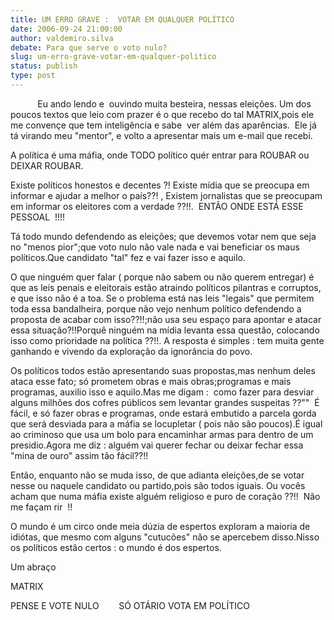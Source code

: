 ```yaml
---
title: UM ERRO GRAVE :  VOTAR EM QUALQUER POLÍTICO
date: 2006-09-24 21:00:00
author: valdemiro.silva
debate: Para que serve o voto nulo?
slug: um-erro-grave-votar-em-qualquer-politico
status: publish 
type: post
---
```


           Eu ando lendo e  ouvindo muita besteira, nessas eleições. Um dos poucos textos que leio com prazer é o que recebo do tal MATRIX,pois ele me convençe que tem inteligência e sabe  ver além das aparências.  Ele já tá virando meu "mentor", e volto a apresentar mais um e-mail que recebi.


A política é uma máfia, onde TODO político quér entrar para ROUBAR ou DEIXAR ROUBAR.


Existe políticos honestos e decentes ?! Existe mídia que se preocupa em informar e ajudar a melhor o país??! , Existem jornalistas que se preocupam em informar os eleitores com a verdade ??!!.  ENTÃO ONDE ESTÁ ESSE PESSOAL  !!!!


Tá todo mundo defendendo as eleições; que devemos votar nem que seja no "menos pior";que voto nulo não vale nada e vai beneficiar os maus políticos.Que candidato "tal" fez e vai fazer isso e aquilo.


O que ninguém quer falar ( porque não sabem ou não querem entregar) é que as leis penais e eleitorais estão atraindo políticos pilantras e corruptos, e que isso não é a toa. Se o problema está nas leis "legais" que permitem toda essa bandalheira, porque não vejo nenhum político defendendo a proposta de acabar com isso??!!;não usa seu espaço para apontar e atacar essa situação?!!Porquê ninguém na mídia levanta essa questão, colocando isso como prioridade na política ??!!. A resposta é simples : tem muita gente ganhando e vivendo da exploração da ignorância do povo.


Os políticos todos estão apresentando suas propostas,mas nenhum deles ataca esse fato; só prometem obras e mais obras;programas e mais programas, auxilio isso e aquilo.Mas me digam :  como fazer para desviar alguns milhões dos cofres públicos sem levantar grandes suspeitas ??""  É fácil, e só fazer obras e programas, onde estará embutido a parcela gorda que será desviada para a máfia se locupletar ( pois não são poucos).É igual ao criminoso que usa um bolo para encaminhar armas para dentro de um presidio.Agora me diz : alguém vai querer fechar ou deixar fechar essa "mina de ouro" assim tão fácil??!!


Então, enquanto não se muda isso, de que adianta eleições,de se votar nesse ou naquele candidato ou partido,pois são todos iguais. Ou vocês acham que numa máfia existe alguém religioso e puro de coração ??!!  Não me façam rir  !!


O mundo é um circo onde meia dúzia de espertos exploram a maioria de idiótas, que mesmo com alguns "cutucões" não se apercebem disso.Nisso os políticos estão certos : o mundo é dos espertos. 


Um abraço


MATRIX


PENSE E VOTE NULO        SÓ OTÁRIO VOTA EM POLÍTICO


 


